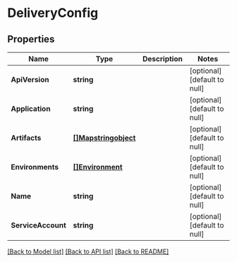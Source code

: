 # DeliveryConfig

## Properties
Name | Type | Description | Notes
------------ | ------------- | ------------- | -------------
**ApiVersion** | **string** |  | [optional] [default to null]
**Application** | **string** |  | [optional] [default to null]
**Artifacts** | [**[]Mapstringobject**](MapÂ«string,objectÂ».md) |  | [optional] [default to null]
**Environments** | [**[]Environment**](Environment.md) |  | [optional] [default to null]
**Name** | **string** |  | [optional] [default to null]
**ServiceAccount** | **string** |  | [optional] [default to null]

[[Back to Model list]](../README.md#documentation-for-models) [[Back to API list]](../README.md#documentation-for-api-endpoints) [[Back to README]](../README.md)


